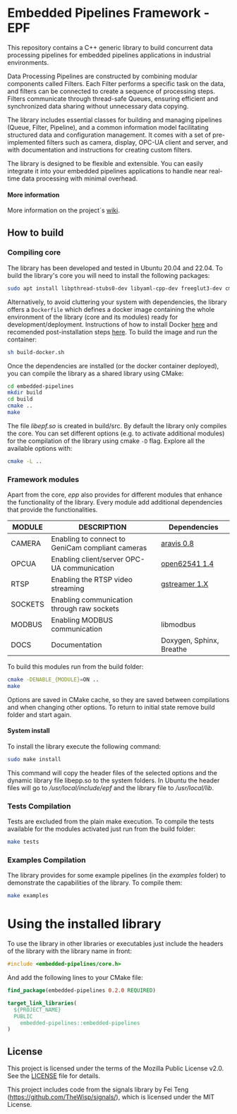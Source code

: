 # Embedded Pipelines Framework - EPF

This repository contains a C++ generic library to build concurrent data processing pipelines for embedded pipelines applications in industrial environments.

Data Processing Pipelines are constructed by combining modular components called Filters. Each Filter performs a specific task on the data, and filters can be connected to create a sequence of processing steps. Filters communicate through thread-safe Queues, ensuring efficient and synchronized data sharing without unnecessary data copying.

The library includes essential classes for building and managing pipelines (Queue, Filter, Pipeline), and a common information model facilitating structured data and configuration management. It comes with a set of pre-implemented filters such as camera, display, OPC-UA client and server, and with documentation and instructions for creating custom filters. 

The library is designed to be flexible and extensible. You can easily integrate it into your embedded pipelines applications to handle near real-time data processing with minimal overhead.

#### More information

More information on the project´s [wiki](http://gitlab.aimen.local/embedded-pipelines/embedded-pipelines/-/wikis/home).

## How to build

### Compiling core

The library has been developed and tested in Ubuntu 20.04 and 22.04. To build the library's core you will need to install the following packages:

```bash
sudo apt install libpthread-stubs0-dev libyaml-cpp-dev freeglut3-dev cmake
```

Alternatively, to avoid cluttering your system with dependencies, the library offers a `Dockerfile` which defines a docker image containing the whole environment of the library (core and its modules) ready for development/deployment. Instructions of how to install Docker [here](https://docs.docker.com/engine/install/) and recomended post-installation steps [here](https://docs.docker.com/engine/install/linux-postinstall/). To build the image and run the container:

```bash
sh build-docker.sh
```

Once the dependencies are installed (or the docker container deployed), you can compile the library as a shared library using CMake:

```bash
cd embedded-pipelines
mkdir build
cd build  
cmake ..
make
```

The file *libepf.so* is created in build/src. By default the library only compiles the core. You can set different options (e.g. to activate additional modules) for the compilation of the library using cmake `-D` flag. Explore all the available options with:

```bash
cmake -L ..
```

### Framework modules

Apart from the core, *epp* also provides for different modules that enhance the functionality of the library. Every module add additional dependencies that provide the functionalities.

| MODULE  | DESCRIPTION   | Dependencies   |
|---|---| ---|
| CAMERA  | Enabling to connect to GeniCam compliant cameras | [aravis 0.8](https://aravisproject.github.io/aravis/aravis-stable/building.html)|
| OPCUA  | Enabling client/server OPC-UA communication | [open62541 1.4](https://www.open62541.org/doc/v1.4.1/building.html) |
| RTSP  | Enabling the RTSP video streaming   | [gstreamer 1.X](https://gstreamer.freedesktop.org/documentation/installing/on-linux.html?gi-language=c) |
| SOCKETS  | Enabling communication through raw sockets  | |
| MODBUS  |  Enabling MODBUS communication | libmodbus |
| DOCS  | Documentation | Doxygen, Sphinx, Breathe |

To build this modules run from the build folder:

```bash
cmake -DENABLE_{MODULE}=ON ..
make
```

Options are saved in CMake cache, so they are saved between compilations and when changing other options. To return to initial state remove build folder and start again.

#### System install

To install the library execute the following command:

```bash
sudo make install
```

This command will copy the header files of the selected options and the dynamic library file libepp.so to the system folders. In Ubuntu the header files will go to */usr/local/include/epf* and the library file to */usr/local/lib*.

### Tests Compilation

Tests are excluded from the plain make execution. To compile the tests available for the modules activated just run from the build folder: 

```bash
make tests
```

### Examples Compilation

The library provides for some example pipelines (in the *examples* folder) to demonstrate the capabilities of the library. To compile them:

```bash
make examples
```


# Using the installed library

To use the library in other libraries or executables just include the headers of the library with the library name in front:

```cpp
#include <embedded-pipelines/core.h>
```

And add the following lines to your CMake file:

```cmake
find_package(embedded-pipelines 0.2.0 REQUIRED)

target_link_libraries(
  ${PROJECT_NAME}
  PUBLIC
    embedded-pipelines::embedded-pipelines
)
```


## License

This project is licensed under the terms of the Mozilla Public License v2.0. See the [LICENSE](./LICENSE) file for details.

This project includes code from the signals library by Fei Teng (https://github.com/TheWisp/signals/), which is licensed under the MIT License. 


